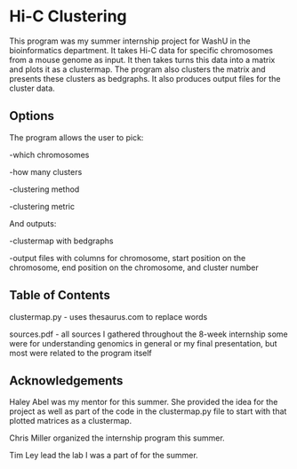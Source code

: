 # Hi-C Clustering
This program was my summer internship project for WashU in the bioinformatics department. It takes Hi-C data for specific chromosomes from a mouse genome as input. It then takes turns this data into a matrix and plots it as a clustermap. The program also clusters the matrix and presents these clusters as bedgraphs. It also produces output files for the cluster data. 

## Options
The program allows the user to pick:

-which chromosomes

-how many clusters

-clustering method

-clustering metric

And outputs:

-clustermap with bedgraphs

-output files with columns for chromosome, start position on the chromosome, end position on the chromosome, and cluster number


## Table of Contents
clustermap.py - uses thesaurus.com to replace words

sources.pdf - all sources I gathered throughout the 8-week internship
              some were for understanding genomics in general or my final presentation, but most were related to the program itself

## Acknowledgements
Haley Abel was my mentor for this summer. She provided the idea for the project as well as part of the code in the clustermap.py file to start with that plotted matrices as a clustermap.

Chris Miller organized the internship program this summer.

Tim Ley lead the lab I was a part of for the summer.

